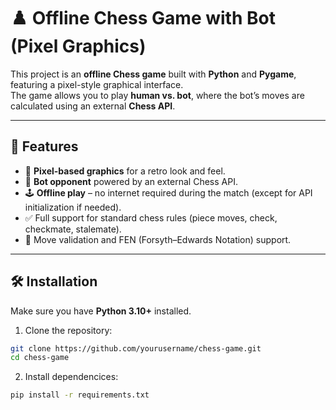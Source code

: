 # ♟️ Offline Chess Game with Bot (Pixel Graphics)

This project is an **offline Chess game** built with **Python** and **Pygame**, featuring a pixel-style graphical interface.  
The game allows you to play **human vs. bot**, where the bot’s moves are calculated using an external **Chess API**.

---

## 🚀 Features
- 🎨 **Pixel-based graphics** for a retro look and feel.  
- 🤖 **Bot opponent** powered by an external Chess API.  
- 🕹️ **Offline play** – no internet required during the match (except for API initialization if needed).  
- ✅ Full support for standard chess rules (piece moves, check, checkmate, stalemate).  
- 🔄 Move validation and FEN (Forsyth–Edwards Notation) support.  

---

## 🛠️ Installation
Make sure you have **Python 3.10+** installed.  

1. Clone the repository:
```bash
git clone https://github.com/yourusername/chess-game.git
cd chess-game
```
2. Install dependencices:
```bash
pip install -r requirements.txt
```
